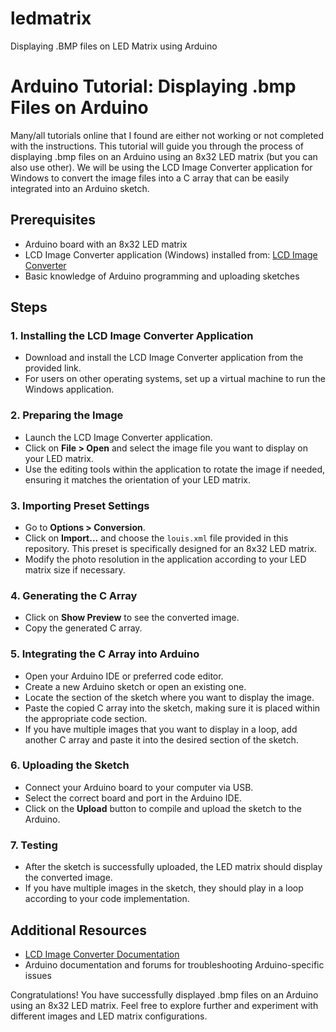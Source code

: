 # ledmatrix
Displaying .BMP files on LED Matrix using Arduino

# Arduino Tutorial: Displaying .bmp Files on Arduino

Many/all tutorials online that I found are either not working or not completed with the instructions. This tutorial will guide you through the process of displaying .bmp files on an Arduino using an 8x32 LED matrix (but you can also use other). We will be using the LCD Image Converter application for Windows to convert the image files into a C array that can be easily integrated into an Arduino sketch.

## Prerequisites

- Arduino board with an 8x32 LED matrix
- LCD Image Converter application (Windows) installed from: [LCD Image Converter](https://lcd-image-converter.riuson.com/en/about/)
- Basic knowledge of Arduino programming and uploading sketches

## Steps

### 1. Installing the LCD Image Converter Application

- Download and install the LCD Image Converter application from the provided link.
- For users on other operating systems, set up a virtual machine to run the Windows application.

### 2. Preparing the Image

- Launch the LCD Image Converter application.
- Click on **File > Open** and select the image file you want to display on your LED matrix.
- Use the editing tools within the application to rotate the image if needed, ensuring it matches the orientation of your LED matrix.

### 3. Importing Preset Settings

- Go to **Options > Conversion**.
- Click on **Import...** and choose the `louis.xml` file provided in this repository. This preset is specifically designed for an 8x32 LED matrix.
- Modify the photo resolution in the application according to your LED matrix size if necessary.

### 4. Generating the C Array

- Click on **Show Preview** to see the converted image.
- Copy the generated C array.

### 5. Integrating the C Array into Arduino

- Open your Arduino IDE or preferred code editor.
- Create a new Arduino sketch or open an existing one.
- Locate the section of the sketch where you want to display the image.
- Paste the copied C array into the sketch, making sure it is placed within the appropriate code section.
- If you have multiple images that you want to display in a loop, add another C array and paste it into the desired section of the sketch.

### 6. Uploading the Sketch

- Connect your Arduino board to your computer via USB.
- Select the correct board and port in the Arduino IDE.
- Click on the **Upload** button to compile and upload the sketch to the Arduino.

### 7. Testing

- After the sketch is successfully uploaded, the LED matrix should display the converted image.
- If you have multiple images in the sketch, they should play in a loop according to your code implementation.

## Additional Resources

- [LCD Image Converter Documentation](https://lcd-image-converter.riuson.com/en/about/documentation/)
- Arduino documentation and forums for troubleshooting Arduino-specific issues

Congratulations! You have successfully displayed .bmp files on an Arduino using an 8x32 LED matrix. Feel free to explore further and experiment with different images and LED matrix configurations.
